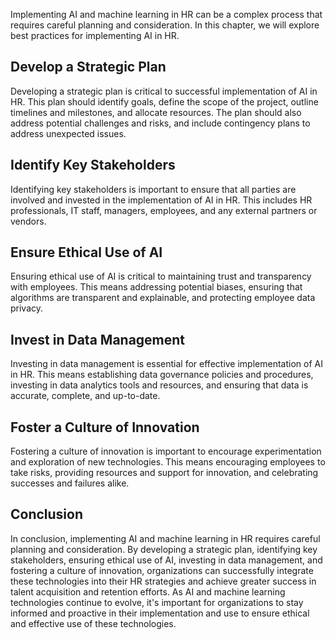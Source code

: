 
Implementing AI and machine learning in HR can be a complex process that requires careful planning and consideration. In this chapter, we will explore best practices for implementing AI in HR.

## Develop a Strategic Plan

Developing a strategic plan is critical to successful implementation of AI in HR. This plan should identify goals, define the scope of the project, outline timelines and milestones, and allocate resources. The plan should also address potential challenges and risks, and include contingency plans to address unexpected issues.

## Identify Key Stakeholders

Identifying key stakeholders is important to ensure that all parties are involved and invested in the implementation of AI in HR. This includes HR professionals, IT staff, managers, employees, and any external partners or vendors.

## Ensure Ethical Use of AI

Ensuring ethical use of AI is critical to maintaining trust and transparency with employees. This means addressing potential biases, ensuring that algorithms are transparent and explainable, and protecting employee data privacy.

## Invest in Data Management

Investing in data management is essential for effective implementation of AI in HR. This means establishing data governance policies and procedures, investing in data analytics tools and resources, and ensuring that data is accurate, complete, and up-to-date.

## Foster a Culture of Innovation

Fostering a culture of innovation is important to encourage experimentation and exploration of new technologies. This means encouraging employees to take risks, providing resources and support for innovation, and celebrating successes and failures alike.

Conclusion
----------

In conclusion, implementing AI and machine learning in HR requires careful planning and consideration. By developing a strategic plan, identifying key stakeholders, ensuring ethical use of AI, investing in data management, and fostering a culture of innovation, organizations can successfully integrate these technologies into their HR strategies and achieve greater success in talent acquisition and retention efforts. As AI and machine learning technologies continue to evolve, it's important for organizations to stay informed and proactive in their implementation and use to ensure ethical and effective use of these technologies.
